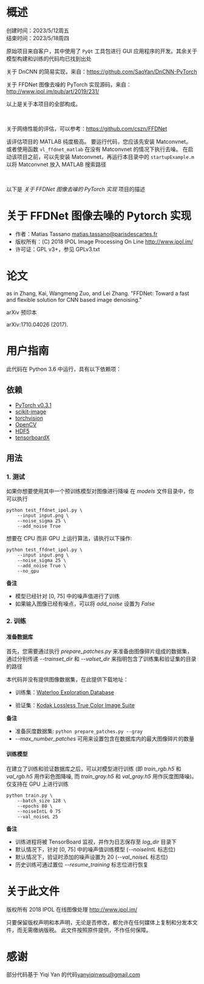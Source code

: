 # 概述
创建时间：2023/5/12周五  
结束时间：2023/5/18周四

原始项目来自客户，其中使用了 `PyQt` 工具包进行 GUI 应用程序的开发。其余关于模型构建和训练的代码均已找到出处

关于 DnCNN 的简易实现，来自：https://github.com/SaoYan/DnCNN-PyTorch

关于 FFDNet 图像去噪的 PyTorch 实现源码，来自：http://www.ipol.im/pub/art/2019/231/

以上是关于本项目的全部构成。

&nbsp;

关于网络性能的评估，可以参考：https://github.com/cszn/FFDNet

该评估项目的 MATLAB 纯度极高。
要运行代码，您应该先安装 Matconvnet。
或者使用函数 `vl_ffdnet_matlab` 在没有 Matconvnet 的情况下执行去噪。
在启动该项目之前，可以先安装 Matconvnet，再运行本目录中的 `startupExample.m` 以将 Matconvnet 放入 MATLAB 搜索路径

&nbsp;

以下是 *关于 FFDNet 图像去噪的 PyTorch 实现* 项目的描述
# 关于 FFDNet 图像去噪的 Pytorch 实现

* 作者：Matias Tassano <matias.tassano@parisdescartes.fr>
* 版权所有：(C) 2018 IPOL Image Processing On Line http://www.ipol.im/
* 许可证：GPL v3+，参见 GPLv3.txt

# 论文

as in Zhang, Kai, Wangmeng Zuo, and Lei Zhang.
"FFDNet: Toward a fast and flexible solution for CNN based image denoising."

arXiv 预印本

arXiv:1710.04026 (2017).

# 用户指南

此代码在 Python 3.6 中运行，具有以下依赖项：

## 依赖
* [PyTorch v0.3.1](http://pytorch.org/)
* [scikit-image](http://scikit-image.org/)
* [torchvision](https://github.com/pytorch/vision)
* [OpenCV](https://pypi.org/project/opencv-python/)
* [HDF5](http://www.h5py.org/)
* [tensorboardX](https://github.com/lanpa/tensorboard-pytorch)

## 用法

### 1. 测试

如果你想要使用其中一个预训练模型对图像进行降噪
在 *models* 文件目录中，你可以执行
```
python test_ffdnet_ipol.py \
	--input input.png \
	--noise_sigma 25 \
	--add_noise True
```
想要在 CPU 而非 GPU 上运行算法，请执行以下操作:
```
python test_ffdnet_ipol.py \
	--input input.png \
	--noise_sigma 25 \
	--add_noise True \
	--no_gpu
```
**备注**
* 模型已经针对 [0, 75] 中的噪声值进行了训练
* 如果输入图像已经有噪点，可以将 *add_noise* 设置为 *False*

### 2. 训练

#### 准备数据库

首先，您需要通过执行 *prepare_patches.py* 来准备由图像碎片组成的数据集，
通过分别传递 *--trainset_dir* 和 *--valset_dir* 来指明包含了训练集和验证集的目录的路径

本代码并没有提供图像数据集，在此提供下载地址：

* 训练集：[Waterloo Exploration Database](https://ece.uwaterloo.ca/~k29ma/exploration/)

* 验证集：[Kodak Lossless True Color Image Suite](http://r0k.us/graphics/kodak/)

**备注**
* 准备灰度数据集: ```python prepare_patches.py --gray```
* *--max_number_patches* 可用来设置包含在数据库内的最大图像碎片的数量

#### 训练模型

在建立了训练和验证数据库之后，可以对模型进行训练
(即 *train_rgb.h5* 和 *val_rgb.h5* 用作彩色图降噪, 而 *train_gray.h5* 和 *val_gray.h5* 用作灰度图降噪)。
仅支持在 GPU 上进行训练
```
python train.py \
	--batch_size 128 \
	--epochs 80 \
	--noiseIntL 0 75
	--val_noiseL 25
```
**备注**
* 训练进程将被 TensorBoard 监视，并作为日志保存至 *log_dir* 目录下
* 默认情况下，针对 [0, 75] 中的噪声值训练模型 (*--noiseIntL* 标志位)
* 默认情况下，验证时添加的噪声设置为 20 (*--val_noiseL* 标志位)
* 历史训练可通过置位 *--resume_training* 标志位进行恢复

# 关于此文件

版权所有 2018 IPOL 在线图像处理 http://www.ipol.im/

只要保留版权声明和本声明，无论是否修改，都允许在任何媒体上复制和分发本文件，而无需缴纳版税。
此文件按照原件提供，不作任何保障。

# 感谢

部分代码基于 Yiqi Yan 的代码<yanyiqinwpu@gmail.com>